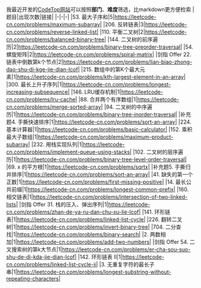 我最近开发的[CodeTop网站](https://codetop.cc)可以按照**部门**、**难度**筛选，比markdown更方便检索
|题目|出现次数|链接|
|-|-|-|
|53. 最大子序和|5|https://leetcode-cn.com/problems/maximum-subarray|
|206. 反转链表|3|https://leetcode-cn.com/problems/reverse-linked-list|
|110. 平衡二叉树|2|https://leetcode-cn.com/problems/balanced-binary-tree|
|144. 二叉树的前序遍历|2|https://leetcode-cn.com/problems/binary-tree-preorder-traversal|
|54. 螺旋矩阵|2|https://leetcode-cn.com/problems/spiral-matrix|
|剑指 Offer 22. 链表中倒数第k个节点|2|https://leetcode-cn.com/problems/lian-biao-zhong-dao-shu-di-kge-jie-dian-lcof|
|215. 数组中的第K个最大元素|1|https://leetcode-cn.com/problems/kth-largest-element-in-an-array|
|300. 最长上升子序列|1|https://leetcode-cn.com/problems/longest-increasing-subsequence|
|146. LRU缓存机制|1|https://leetcode-cn.com/problems/lru-cache|
|88. 合并两个有序数组|1|https://leetcode-cn.com/problems/merge-sorted-array|
|94. 二叉树的中序遍历|1|https://leetcode-cn.com/problems/binary-tree-inorder-traversal|
|补充题4. 手撕快速排序|1|https://leetcode-cn.com/problems/sort-an-array|
|224. 基本计算器|1|https://leetcode-cn.com/problems/basic-calculator|
|152. 乘积最大子数组|1|https://leetcode-cn.com/problems/maximum-product-subarray|
|232. 用栈实现队列|1|https://leetcode-cn.com/problems/implement-queue-using-stacks|
|102. 二叉树的层序遍历|1|https://leetcode-cn.com/problems/binary-tree-level-order-traversal|
|69. x 的平方根|1|https://leetcode-cn.com/problems/sqrtx|
|补充题5. 手撕归并排序|1|https://leetcode-cn.com/problems/sort-an-array|
|41. 缺失的第一个正数|1|https://leetcode-cn.com/problems/first-missing-positive|
|14. 最长公共前缀|1|https://leetcode-cn.com/problems/longest-common-prefix|
|160. 相交链表|1|https://leetcode-cn.com/problems/intersection-of-two-linked-lists|
|剑指 Offer 31. 栈的压入、弹出序列|1|https://leetcode-cn.com/problems/zhan-de-ya-ru-dan-chu-xu-lie-lcof|
|141. 环形链表|1|https://leetcode-cn.com/problems/linked-list-cycle|
|226. 翻转二叉树|1|https://leetcode-cn.com/problems/invert-binary-tree|
|704. 二分查找|1|https://leetcode-cn.com/problems/binary-search|
|2. 两数相加|1|https://leetcode-cn.com/problems/add-two-numbers|
|剑指 Offer 54. 二叉搜索树的第k大节点|1|https://leetcode-cn.com/problems/er-cha-sou-suo-shu-de-di-kda-jie-dian-lcof|
|142. 环形链表 II|1|https://leetcode-cn.com/problems/linked-list-cycle-ii|
|3. 无重复字符的最长子串|1|https://leetcode-cn.com/problems/longest-substring-without-repeating-characters|